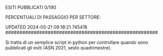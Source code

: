 ESITI PUBBLICATI 0/190 

PERCENTUALI DI PASSAGGIO PER SETTORE:

UPDATED 2024-05-21 09:18:21.745418
###################################################### 

Si tratta di un semplice script in python per controllare quando sono pubblicati gli esiti (ASN 2021, sesto quadrimestre).

